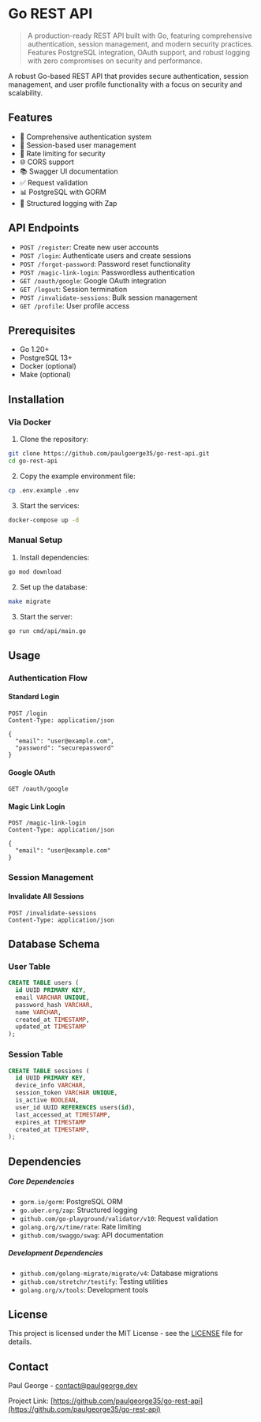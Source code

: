 # Go REST API

> A production-ready REST API built with Go, featuring comprehensive authentication, session management, and modern security practices.
> Features PostgreSQL integration, OAuth support, and robust logging with zero compromises on security and performance.

A robust Go-based REST API that provides secure authentication, session management, and user profile functionality with a focus on security and scalability.

## Features

- 🔐 Comprehensive authentication system
- 📝 Session-based user management
- 🚀 Rate limiting for security
- 🌐 CORS support
- 📚 Swagger UI documentation
- ✅ Request validation
- 📊 PostgreSQL with GORM
- 📝 Structured logging with Zap

## API Endpoints

- `POST /register`: Create new user accounts
- `POST /login`: Authenticate users and create sessions
- `POST /forgot-password`: Password reset functionality
- `POST /magic-link-login`: Passwordless authentication
- `GET /oauth/google`: Google OAuth integration
- `GET /logout`: Session termination
- `POST /invalidate-sessions`: Bulk session management
- `GET /profile`: User profile access

## Prerequisites

- Go 1.20+
- PostgreSQL 13+
- Docker (optional)
- Make (optional)

## Installation

### Via Docker

1. Clone the repository:
```bash
git clone https://github.com/paulgoerge35/go-rest-api.git
cd go-rest-api
```

2. Copy the example environment file:
```bash
cp .env.example .env
```

3. Start the services:
```bash
docker-compose up -d
```

### Manual Setup

1. Install dependencies:
```bash
go mod download
```

2. Set up the database:
```bash
make migrate
```

3. Start the server:
```bash
go run cmd/api/main.go
```

## Usage

### Authentication Flow

#### Standard Login
```http
POST /login
Content-Type: application/json

{
  "email": "user@example.com",
  "password": "securepassword"
}
```

#### Google OAuth
```http
GET /oauth/google
```

#### Magic Link Login
```http
POST /magic-link-login
Content-Type: application/json

{
  "email": "user@example.com"
}
```

### Session Management

#### Invalidate All Sessions
```http
POST /invalidate-sessions
Content-Type: application/json
```

## Database Schema

### User Table
```sql
CREATE TABLE users (
  id UUID PRIMARY KEY,
  email VARCHAR UNIQUE,
  password_hash VARCHAR,
  name VARCHAR,
  created_at TIMESTAMP,
  updated_at TIMESTAMP
);
```

### Session Table
```sql
CREATE TABLE sessions (
  id UUID PRIMARY KEY,
  device_info VARCHAR,
  session_token VARCHAR UNIQUE,
  is_active BOOLEAN,
  user_id UUID REFERENCES users(id),
  last_accessed_at TIMESTAMP,
  expires_at TIMESTAMP
  created_at TIMESTAMP,
);
```

## Dependencies

##### Core Dependencies
- `gorm.io/gorm`: PostgreSQL ORM
- `go.uber.org/zap`: Structured logging
- `github.com/go-playground/validator/v10`: Request validation
- `golang.org/x/time/rate`: Rate limiting
- `github.com/swaggo/swag`: API documentation

##### Development Dependencies
- `github.com/golang-migrate/migrate/v4`: Database migrations
- `github.com/stretchr/testify`: Testing utilities
- `golang.org/x/tools`: Development tools

## License

This project is licensed under the MIT License - see the [LICENSE](LICENSE) file for details.

## Contact

Paul George - contact@paulgeorge.dev

Project Link: [https://github.com/paulgeorge35/go-rest-api](https://github.com/paulgeorge35/go-rest-api)
